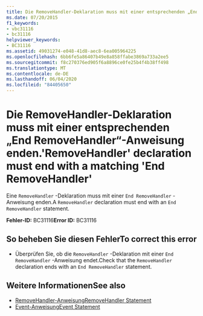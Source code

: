 ```yaml
---
title: Die RemoveHandler-Deklaration muss mit einer entsprechenden „End RemoveHandler“-Anweisung enden.
ms.date: 07/20/2015
f1_keywords:
- vbc31116
- bc31116
helpviewer_keywords:
- BC31116
ms.assetid: 49031274-e048-41d8-aec8-6ea005964225
ms.openlocfilehash: 6bb6fe5a86407b49e8a858ffabe3869a733a2ee5
ms.sourcegitcommit: f8c270376ed905f6a8896ce0fe25b4f4b38ff498
ms.translationtype: MT
ms.contentlocale: de-DE
ms.lasthandoff: 06/04/2020
ms.locfileid: "84405650"
---
```

# <a name="removehandler-declaration-must-end-with-a-matching-end-removehandler"></a><span data-ttu-id="1188e-102">Die RemoveHandler-Deklaration muss mit einer entsprechenden „End RemoveHandler“-Anweisung enden.</span><span class="sxs-lookup"><span data-stu-id="1188e-102">'RemoveHandler' declaration must end with a matching 'End RemoveHandler'</span></span>
<span data-ttu-id="1188e-103">Eine `RemoveHandler` -Deklaration muss mit einer `End RemoveHandler` -Anweisung enden.</span><span class="sxs-lookup"><span data-stu-id="1188e-103">A `RemoveHandler` declaration must end with an `End RemoveHandler` statement.</span></span>  
  
 <span data-ttu-id="1188e-104">**Fehler-ID:** BC31116</span><span class="sxs-lookup"><span data-stu-id="1188e-104">**Error ID:** BC31116</span></span>  
  
## <a name="to-correct-this-error"></a><span data-ttu-id="1188e-105">So beheben Sie diesen Fehler</span><span class="sxs-lookup"><span data-stu-id="1188e-105">To correct this error</span></span>  
  
- <span data-ttu-id="1188e-106">Überprüfen Sie, ob die `RemoveHandler` -Deklaration mit einer `End RemoveHandler` -Anweisung endet.</span><span class="sxs-lookup"><span data-stu-id="1188e-106">Check that the `RemoveHandler` declaration ends with an `End RemoveHandler` statement.</span></span>  
  
## <a name="see-also"></a><span data-ttu-id="1188e-107">Weitere Informationen</span><span class="sxs-lookup"><span data-stu-id="1188e-107">See also</span></span>

- [<span data-ttu-id="1188e-108">RemoveHandler-Anweisung</span><span class="sxs-lookup"><span data-stu-id="1188e-108">RemoveHandler Statement</span></span>](../language-reference/statements/removehandler-statement.md)
- [<span data-ttu-id="1188e-109">Event-Anweisung</span><span class="sxs-lookup"><span data-stu-id="1188e-109">Event Statement</span></span>](../language-reference/statements/event-statement.md)

